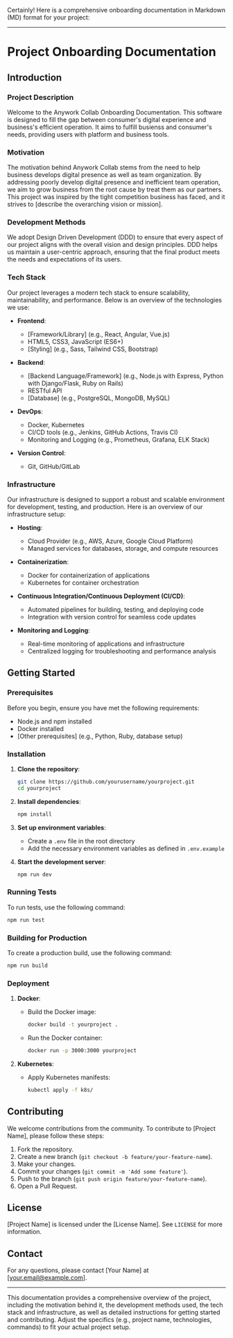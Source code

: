 Certainly! Here is a comprehensive onboarding documentation in Markdown (MD) format for your project:

---

# Project Onboarding Documentation

## Introduction

### Project Description

Welcome to the Anywork Collab Onboarding Documentation. This software is designed to fill the gap between consumer's digital experience and business's efficient operation. It aims to fulfill busienss and consumer's needs, providing users with platform and business tools.

### Motivation

The motivation behind Anywork Collab stems from the need to help business develops digital presence as well as team organization. By addressing poorly develop digital presence and inefficient team operation, we aim to grow business from the root cause by treat them as our partners. This project was inspired by the tight competition business has faced, and it strives to [describe the overarching vision or mission].

### Development Methods

We adopt Design Driven Development (DDD) to ensure that every aspect of our project aligns with the overall vision and design principles. DDD helps us maintain a user-centric approach, ensuring that the final product meets the needs and expectations of its users.

### Tech Stack

Our project leverages a modern tech stack to ensure scalability, maintainability, and performance. Below is an overview of the technologies we use:

- **Frontend**:
  - [Framework/Library] (e.g., React, Angular, Vue.js)
  - HTML5, CSS3, JavaScript (ES6+)
  - [Styling] (e.g., Sass, Tailwind CSS, Bootstrap)

- **Backend**:
  - [Backend Language/Framework] (e.g., Node.js with Express, Python with Django/Flask, Ruby on Rails)
  - RESTful API
  - [Database] (e.g., PostgreSQL, MongoDB, MySQL)

- **DevOps**:
  - Docker, Kubernetes
  - CI/CD tools (e.g., Jenkins, GitHub Actions, Travis CI)
  - Monitoring and Logging (e.g., Prometheus, Grafana, ELK Stack)

- **Version Control**:
  - Git, GitHub/GitLab

### Infrastructure

Our infrastructure is designed to support a robust and scalable environment for development, testing, and production. Here is an overview of our infrastructure setup:

- **Hosting**:
  - Cloud Provider (e.g., AWS, Azure, Google Cloud Platform)
  - Managed services for databases, storage, and compute resources

- **Containerization**:
  - Docker for containerization of applications
  - Kubernetes for container orchestration

- **Continuous Integration/Continuous Deployment (CI/CD)**:
  - Automated pipelines for building, testing, and deploying code
  - Integration with version control for seamless code updates

- **Monitoring and Logging**:
  - Real-time monitoring of applications and infrastructure
  - Centralized logging for troubleshooting and performance analysis

## Getting Started

### Prerequisites

Before you begin, ensure you have met the following requirements:
- Node.js and npm installed
- Docker installed
- [Other prerequisites] (e.g., Python, Ruby, database setup)

### Installation

1. **Clone the repository**:
   ```sh
   git clone https://github.com/yourusername/yourproject.git
   cd yourproject
   ```

2. **Install dependencies**:
   ```sh
   npm install
   ```

3. **Set up environment variables**:
   - Create a `.env` file in the root directory
   - Add the necessary environment variables as defined in `.env.example`

4. **Start the development server**:
   ```sh
   npm run dev
   ```

### Running Tests

To run tests, use the following command:
```sh
npm run test
```

### Building for Production

To create a production build, use the following command:
```sh
npm run build
```

### Deployment

1. **Docker**:
   - Build the Docker image:
     ```sh
     docker build -t yourproject .
     ```
   - Run the Docker container:
     ```sh
     docker run -p 3000:3000 yourproject
     ```

2. **Kubernetes**:
   - Apply Kubernetes manifests:
     ```sh
     kubectl apply -f k8s/
     ```

## Contributing

We welcome contributions from the community. To contribute to [Project Name], please follow these steps:

1. Fork the repository.
2. Create a new branch (`git checkout -b feature/your-feature-name`).
3. Make your changes.
4. Commit your changes (`git commit -m 'Add some feature'`).
5. Push to the branch (`git push origin feature/your-feature-name`).
6. Open a Pull Request.

## License

[Project Name] is licensed under the [License Name]. See `LICENSE` for more information.

## Contact

For any questions, please contact [Your Name] at [your.email@example.com].

---

This documentation provides a comprehensive overview of the project, including the motivation behind it, the development methods used, the tech stack and infrastructure, as well as detailed instructions for getting started and contributing. Adjust the specifics (e.g., project name, technologies, commands) to fit your actual project setup.